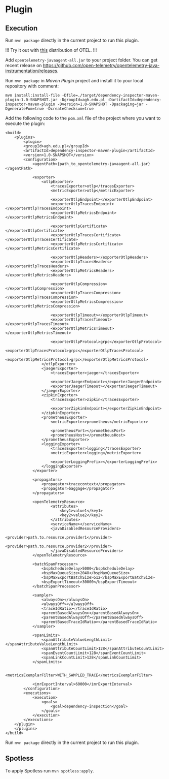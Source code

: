# Plugin
## Execution
Run `mvn package` directly in the current project to run this plugin.

!!! Try it out with [this](https://github.com/open-telemetry/opentelemetry-java-instrumentation/releases/download/v1.1.0/opentelemetry-javaagent-all.jar) distribution of OTEL. !!!

Add `opentelemetry-javaagent-all.jar` to your project folder. You can get recent release on https://github.com/open-telemetry/opentelemetry-java-instrumentation/releases.

Run `mvn package` in *Maven Plugin* project and install it to your local repository with comment:

```
mvn install:install-file -Dfile=./target/dependency-inspector-maven-plugin-1.0-SNAPSHOT.jar -DgroupId=agh.edu.pl -DartifactId=dependency-inspector-maven-plugin -Dversion=1.0-SNAPSHOT -Dpackaging=jar -DgeneratePom=true -DcreateChecksum=true
```

Add the following code to the `pom.xml` file of the project where you want to execute the plugin:
```
<build>
	<plugins>
		<plugin>
		<groupId>agh.edu.pl</groupId>
		<artifactId>dependency-inspector-maven-plugin</artifactId>
		<version>1.0-SNAPSHOT</version>
		<configuration>
			<agentPath>{path_to_opentelemetry-javaagent-all.jar}</agentPath>

			<exporter>
				<otlpExporter>
					<tracesExporter>otlp</tracesExporter>
					<metricExporter>otlp</metricExporter>

					<exporterOtlpEndpoint></exporterOtlpEndpoint>
					<exporterOtlpTracesEndpoint></exporterOtlpTracesEndpoint>
					<exporterOtlpMetricsEndpoint></exporterOtlpMetricsEndpoint>

					<exporterOtlpCertificate></exporterOtlpCertificate>
					<exporterOtlpTracesCertificate></exporterOtlpTracesCertificate>
					<exporterOtlpMetricsCertificate></exporterOtlpMetricsCertificate>

					<exporterOtlpHeaders></exporterOtlpHeaders>
					<exporterOtlpTracesHeaders></exporterOtlpTracesHeaders>
					<exporterOtlpMetricsHeaders></exporterOtlpMetricsHeaders>

					<exporterOtlpCompression></exporterOtlpCompression>
					<exporterOtlpTracesCompression></exporterOtlpTracesCompression>
					<exporterOtlpMetricsCompression></exporterOtlpMetricsCompression>

					<exporterOtlpTimeout></exporterOtlpTimeout>
					<exporterOtlpTracesTimeout></exporterOtlpTracesTimeout>
					<exporterOtlpMetricsTimeout></exporterOtlpMetricsTimeout>

					<exporterOtlpProtocol>grpc</exporterOtlpProtocol>
					<exporterOtlpTracesProtocol>grpc</exporterOtlpTracesProtocol>
					<exporterOtlpMetricsProtocol>grpc</exporterOtlpMetricsProtocol>
				</otlpExporter>
				<jaegerExporter>
					<tracesExporter>jaeger</tracesExporter>

					<exporterJaegerEndpoint></exporterJaegerEndpoint>
					<exporterJaegerTimeout></exporterJaegerTimeout>
				</jaegerExporter>
				<zipkinExporter>
					<tracesExporter>zipkin</tracesExporter>

					<exporterZipkinEndpoint></exporterZipkinEndpoint>
				</zipkinExporter>
				<prometheusExporter>
					<metricExporter>prometheus</metricExporter>

					<prometheusPort></prometheusPort>
					<prometheusHost></prometheusHost>
				</prometheusExporter>
				<loggingExporter>
					<tracesExporter>logging</tracesExporter>
					<metricExporter>logging</metricExporter>

					<exporterLoggingPrefix></exporterLoggingPrefix>
				</loggingExporter>
			</exporter>

			<propagators>
				<propagator>tracecontext</propagator>
				<propagator>baggage</propagator>
			</propagators>

			<openTelemetryResource>
					<attributes>
						<key1>value1</key1>
						<key2>value2</key2>
					</attributes>
					<serviceName></serviceName>
					<javaDisabledResourceProviders>
						<provider>path.to.resource.provider1</provider>
						<provider>path.to.resource.provider2</provider>
					</javaDisabledResourceProviders>
			</openTelemetryResource>

			<batchSpanProcessor>
				<bspScheduleDelay>5000</bspScheduleDelay>
				<bspMaxQueueSize>2048</bspMaxQueueSize>
				<bspMaxExportBatchSize>512</bspMaxExportBatchSize>
				<bspExportTimeout>30000</bspExportTimeout>
			</batchSpanProcessor>

			<sampler>
				<alwaysOn></alwaysOn>
				<alwaysOff></alwaysOff>
				<traceIdRatio></traceIdRatio>
				<parentBasedAlwaysOn></parentBasedAlwaysOn>
				<parentBasedAlwaysOff></parentBasedAlwaysOff>
				<parentBasedTraceIdRatio></parentBasedTraceIdRatio>
			</sampler>

			<spanLimits>
				<spanAttributeValueLengthLimit></spanAttributeValueLengthLimit>
				<spanAttributeCountLimit>128</spanAttributeCountLimit>
				<spanEventCountLimit>128</spanEventCountLimit>
				<spanLinkCountLimit>128</spanLinkCountLimit>
			</spanLimits>

			<metricsExemplarFilter>WITH_SAMPLED_TRACE</metricsExemplarFilter>

			<imrExportInterval>60000</imrExportInterval>
		</configuration>
		<executions>
			<execution>
				<goals>
					<goal>dependency-inspection</goal>
				</goals>
			</execution>
		</executions>
	</plugin>
	</plugins>
</build>
```

Run `mvn package` directly in the current project to run this plugin.

## Spotless
To apply Spotless run `mvn spotless:apply`.
